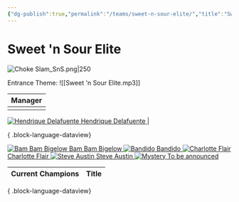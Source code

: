 ```yaml
---
{"dg-publish":true,"permalink":"/teams/sweet-n-sour-elite/","title":"Sweet 'n Sour Elite","noteIcon":"","created":"2024-11-28T09:48:38.112+01:00"}
---
```


# **Sweet 'n Sour Elite**
![Choke Slam_SnS.png|250](/img/user/z_Images/Choke%20Slam_SnS.png)

Entrance Theme: ![[Sweet 'n Sour Elite.mp3]]

| Manager                                                   |
| --------------------------------------------------------- |
| <div class="championship-grid">
  <a href="https://cptspaulding1980.github.io/choke-slam-wrestling/manager/hendrique-delafuente" class="champ-card">
    <img src="/img/user/z_Images/Hendrique Delafuente.png" alt="Hendrique Delafuente">
    <span>Hendrique Delafuente</span>
  </a>
</div> |

{ .block-language-dataview}
<div class="championship-grid">
  <a href="https://cptspaulding1980.github.io/choke-slam-wrestling/wrestler/bam-bam-bigelow" class="champ-card">
    <img src="/img/user/z_Images/Bam_Bam_Bigelow.png" alt="Bam Bam Bigelow">
    <span>Bam Bam Bigelow</span>
  </a>
  <a href="https://cptspaulding1980.github.io/choke-slam-wrestling/wrestler/bandido" class="champ-card">
    <img src="/img/user/z_Images/Bandido.png" alt="Bandido">
    <span>Bandido</span>
  </a>
  <a href="https://cptspaulding1980.github.io/choke-slam-wrestling/wrestler/charlotte-flair" class="champ-card">
    <img src="/img/user/z_Images/Charlotte_Flair.png" alt="Charlotte Flair">
    <span>Charlotte Flair</span>
  </a>
  <a href="https://cptspaulding1980.github.io/choke-slam-wrestling/wrestler/steve-austin" class="champ-card">
    <img src="/img/user/z_Images/Steve_Austin.png" alt="Steve Austin">
    <span>Steve Austin</span>
  </a>
  <a href="https://cptspaulding1980.github.io/choke-slam-wrestling/wrestler/" class="champ-card">
    <img src="/img/user/z_Images/mystery.png" alt="Mystery">
    <span>To be announced</span>
  </a>
</div>

| Current Champions | Title |
| ----------------- | ----- |

{ .block-language-dataview}
